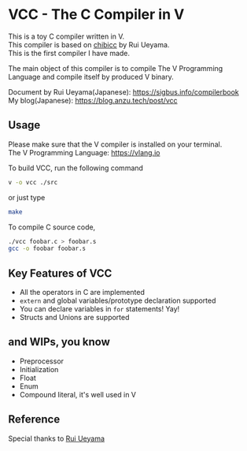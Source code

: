 # VCC - The C Compiler in V

This is a toy C compiler written in V.  
This compiler is based on [chibicc](https://github.com/rui314/chibicc) by Rui Ueyama.  
This is the first compiler I have made.

The main object of this compiler is to compile The V Programming Language and compile itself by produced V binary.

Document by Rui Ueyama(Japanese): https://sigbus.info/compilerbook  
My blog(Japanese): https://blog.anzu.tech/post/vcc

## Usage
Please make sure that the V compiler is installed on your terminal.  
The V Programming Language: https://vlang.io

To build VCC, run the following command
```sh
v -o vcc ./src
```
or just type
```sh
make
```

To compile C source code,
```sh
./vcc foobar.c > foobar.s
gcc -o foobar foobar.s
```

## Key Features of VCC
- All the operators in C are implemented
- `extern` and global variables/prototype declaration supported
- You can declare variables in `for` statements! Yay!
- Structs and Unions are supported

## and WIPs, you know
- Preprocessor
- Initialization
- Float
- Enum
- Compound literal, it's well used in V

## Reference
Special thanks to [Rui Ueyama](https://twitter.com/rui314)
